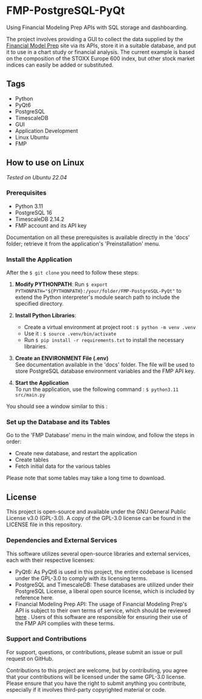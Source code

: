 # FMP-PostgreSQL-PyQt
Using Financial Modeling Prep APIs with SQL storage and dashboarding.

The project involves providing a GUI to collect the data supplied by the [Financial Model Prep](https://site.financialmodelingprep.com/) site via its APIs, store it in a suitable database, and put it to use in a chart study or financial analysis. The current example is based on the composition of the STOXX Europe 600 index, but other stock market indices can easily be added or substituted.

## Tags
- Python
- PyQt6
- PostgreSQL
- TimescaleDB
- GUI
- Application Development
- Linux Ubuntu
- FMP

## How to use on Linux
*Tested on Ubuntu 22.04*

### Prerequisites
- Python 3.11
- PostgreSQL 16
- TimescaleDB 2.14.2
- FMP account and its API key

Documentation on all these prerequisites is available directly in the 'docs' folder; retrieve it from the application's 'Preinstallation' menu. 

### Install the Application 
After the `$ git clone` you need to follow these steps:

1. **Modify PYTHONPATH**:
    Run `$ export PYTHONPATH="${PYTHONPATH}:/your/folder/FMP-PostgreSQL-PyQt"` to extend the Python interpreter's module search path to include the specified directory.

2. **Install Python Libraries**:
    - Create a virtual environment at project root : `$ python -m venv .venv`
    - Use it : `$ source .venv/bin/activate`
    - Run `$ pip install -r requirements.txt` to install the necessary librairies.

3. **Create an ENVIRONMENT File (.env)**   
    See documentation available in the 'docs' folder. The file will be used to store PostgreSQL database environment variables and the FMP API key.

4. **Start the Application**   
    To run the application, use the following command : `$ python3.11 src/main.py`

You should see a window similar to this :

### Set up the Database and its Tables

Go to the 'FMP Database' menu in the main window, and follow the steps in order:
- Create new database, and restart the application
- Create tables
- Fetch initial data for the various tables

Please note that some tables may take a long time to download.

## License

This project is open-source and available under the GNU General Public License v3.0 (GPL-3.0). A copy of the GPL-3.0 license can be found in the LICENSE file in this repository.

### Dependencies and External Services

This software utilizes several open-source libraries and external services, each with their respective licenses:

- PyQt6: As PyQt6 is used in this project, the entire codebase is licensed under the GPL-3.0 to comply with its licensing terms.
- PostgreSQL and TimescaleDB: These databases are utilized under their PostgreSQL License, a liberal open source license, which is included by reference here.
- Financial Modeling Prep API: The usage of Financial Modeling Prep's API is subject to their own terms of service, which should be reviewed [here](https://site.financialmodelingprep.com/terms-of-service) . Users of this software are responsible for ensuring their use of the FMP API complies with these terms.

### Support and Contributions
For support, questions, or contributions, please submit an issue or pull request on GitHub. 

Contributions to this project are welcome, but by contributing, you agree that your contributions will be licensed under the same GPL-3.0 license. Please ensure that you have the right to submit anything you contribute, especially if it involves third-party copyrighted material or code.
